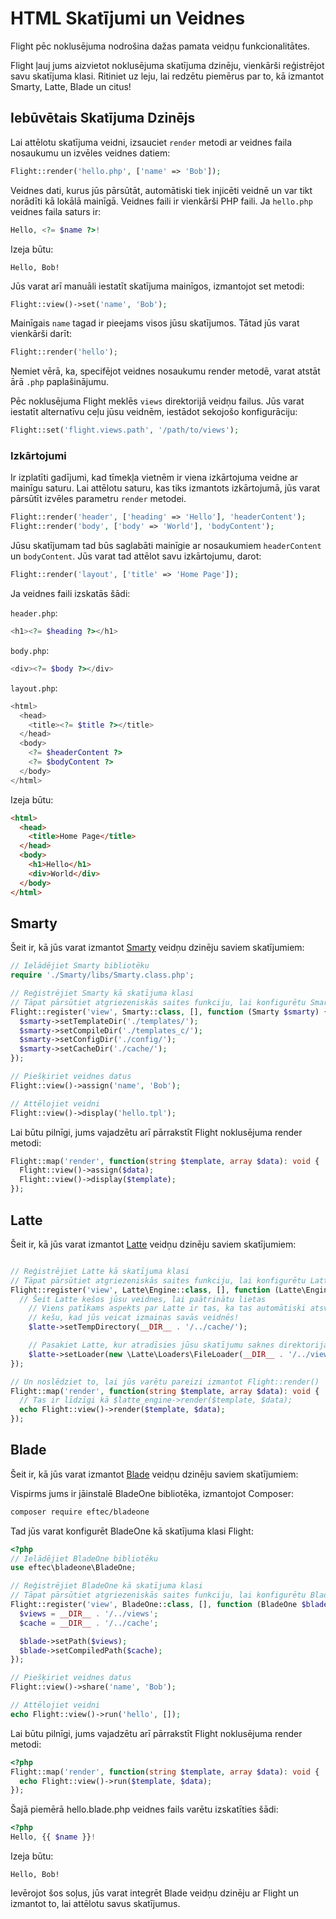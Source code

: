 # HTML Skatījumi un Veidnes

Flight pēc noklusējuma nodrošina dažas pamata veidņu funkcionalitātes. 

Flight ļauj jums aizvietot noklusējuma skatījuma dzinēju, vienkārši reģistrējot savu
skatījuma klasi. Ritiniet uz leju, lai redzētu piemērus par to, kā izmantot Smarty, Latte, Blade un citus!

## Iebūvētais Skatījuma Dzinējs

Lai attēlotu skatījuma veidni, izsauciet `render` metodi ar veidnes faila nosaukumu 
un izvēles veidnes datiem:

```php
Flight::render('hello.php', ['name' => 'Bob']);
```

Veidnes dati, kurus jūs pārsūtāt, automātiski tiek injicēti veidnē un var 
tikt norādīti kā lokālā mainīgā. Veidnes faili ir vienkārši PHP faili. Ja `hello.php` 
veidnes faila saturs ir:

```php
Hello, <?= $name ?>!
```

Izeja būtu:

```
Hello, Bob!
```

Jūs varat arī manuāli iestatīt skatījuma mainīgos, izmantojot set metodi:

```php
Flight::view()->set('name', 'Bob');
```

Mainīgais `name` tagad ir pieejams visos jūsu skatījumos. Tātad jūs varat vienkārši darīt:

```php
Flight::render('hello');
```

Ņemiet vērā, ka, specifējot veidnes nosaukumu render metodē, varat
atstāt ārā `.php` paplašinājumu.

Pēc noklusējuma Flight meklēs `views` direktorijā veidņu failus. Jūs varat
iestatīt alternatīvu ceļu jūsu veidnēm, iestādot sekojošo konfigurāciju:

```php
Flight::set('flight.views.path', '/path/to/views');
```

### Izkārtojumi

Ir izplatīti gadījumi, kad tīmekļa vietnēm ir viena izkārtojuma veidne ar mainīgu
saturu. Lai attēlotu saturu, kas tiks izmantots izkārtojumā, jūs varat pārsūtīt
izvēles parametru `render` metodei.

```php
Flight::render('header', ['heading' => 'Hello'], 'headerContent');
Flight::render('body', ['body' => 'World'], 'bodyContent');
```

Jūsu skatījumam tad būs saglabāti mainīgie ar nosaukumiem `headerContent` un `bodyContent`.
Jūs varat tad attēlot savu izkārtojumu, darot:

```php
Flight::render('layout', ['title' => 'Home Page']);
```

Ja veidnes faili izskatās šādi:

`header.php`:

```php
<h1><?= $heading ?></h1>
```

`body.php`:

```php
<div><?= $body ?></div>
```

`layout.php`:

```php
<html>
  <head>
    <title><?= $title ?></title>
  </head>
  <body>
    <?= $headerContent ?>
    <?= $bodyContent ?>
  </body>
</html>
```

Izeja būtu:
```html
<html>
  <head>
    <title>Home Page</title>
  </head>
  <body>
    <h1>Hello</h1>
    <div>World</div>
  </body>
</html>
```

## Smarty

Šeit ir, kā jūs varat izmantot [Smarty](http://www.smarty.net/)
veidņu dzinēju saviem skatījumiem:

```php
// Ielādējiet Smarty bibliotēku
require './Smarty/libs/Smarty.class.php';

// Reģistrējiet Smarty kā skatījuma klasi
// Tāpat pārsūtiet atgriezeniskās saites funkciju, lai konfigurētu Smarty uz ielādēšanas
Flight::register('view', Smarty::class, [], function (Smarty $smarty) {
  $smarty->setTemplateDir('./templates/');
  $smarty->setCompileDir('./templates_c/');
  $smarty->setConfigDir('./config/');
  $smarty->setCacheDir('./cache/');
});

// Piešķiriet veidnes datus
Flight::view()->assign('name', 'Bob');

// Attēlojiet veidni
Flight::view()->display('hello.tpl');
```

Lai būtu pilnīgi, jums vajadzētu arī pārrakstīt Flight noklusējuma render metodi:

```php
Flight::map('render', function(string $template, array $data): void {
  Flight::view()->assign($data);
  Flight::view()->display($template);
});
```

## Latte

Šeit ir, kā jūs varat izmantot [Latte](https://latte.nette.org/)
veidņu dzinēju saviem skatījumiem:

```php

// Reģistrējiet Latte kā skatījuma klasi
// Tāpat pārsūtiet atgriezeniskās saites funkciju, lai konfigurētu Latte uz ielādēšanas
Flight::register('view', Latte\Engine::class, [], function (Latte\Engine $latte) {
  // Šeit Latte kešos jūsu veidnes, lai paātrinātu lietas
	// Viens patīkams aspekts par Latte ir tas, ka tas automātiski atsvaidzina jūsu
	// kešu, kad jūs veicat izmaiņas savās veidnēs!
	$latte->setTempDirectory(__DIR__ . '/../cache/');

	// Pasakiet Latte, kur atradīsies jūsu skatījumu saknes direktorija.
	$latte->setLoader(new \Latte\Loaders\FileLoader(__DIR__ . '/../views/'));
});

// Un noslēdziet to, lai jūs varētu pareizi izmantot Flight::render()
Flight::map('render', function(string $template, array $data): void {
  // Tas ir līdzīgi kā $latte_engine->render($template, $data);
  echo Flight::view()->render($template, $data);
});
```

## Blade

Šeit ir, kā jūs varat izmantot [Blade](https://laravel.com/docs/8.x/blade) veidņu dzinēju saviem skatījumiem:

Vispirms jums ir jāinstalē BladeOne bibliotēka, izmantojot Composer:

```bash
composer require eftec/bladeone
```

Tad jūs varat konfigurēt BladeOne kā skatījuma klasi Flight:

```php
<?php
// Ielādējiet BladeOne bibliotēku
use eftec\bladeone\BladeOne;

// Reģistrējiet BladeOne kā skatījuma klasi
// Tāpat pārsūtiet atgriezeniskās saites funkciju, lai konfigurētu BladeOne uz ielādēšanas
Flight::register('view', BladeOne::class, [], function (BladeOne $blade) {
  $views = __DIR__ . '/../views';
  $cache = __DIR__ . '/../cache';

  $blade->setPath($views);
  $blade->setCompiledPath($cache);
});

// Piešķiriet veidnes datus
Flight::view()->share('name', 'Bob');

// Attēlojiet veidni
echo Flight::view()->run('hello', []);
```

Lai būtu pilnīgi, jums vajadzētu arī pārrakstīt Flight noklusējuma render metodi:

```php
<?php
Flight::map('render', function(string $template, array $data): void {
  echo Flight::view()->run($template, $data);
});
```

Šajā piemērā hello.blade.php veidnes fails varētu izskatīties šādi:

```php
<?php
Hello, {{ $name }}!
```

Izeja būtu:

```
Hello, Bob!
```

Ievērojot šos soļus, jūs varat integrēt Blade veidņu dzinēju ar Flight un izmantot to, lai attēlotu savus skatījumus.